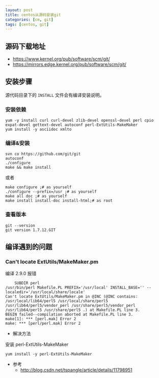 ```yaml
---
layout: post
title: centos从源码安装git
categories: [cm, git]
tags: [centos, git]
---
```


## 源码下载地址

* <https://www.kernel.org/pub/software/scm/git/>
* <https://mirrors.edge.kernel.org/pub/software/scm/git/>


## 安装步骤

源代码目录下的 `INSTALL` 文件会有编译安装说明。

### 安装依赖

```
yum -y install curl curl-devel zlib-devel openssl-devel perl cpio expat-devel gettext-devel autoconf perl-ExtUtils-MakeMaker
yum install -y asciidoc xmlto
```

### 编译&安装

```
svn co https://github.com/git/git
autoconf
./configure
make && make install
```

或者

~~~ shell
make configure ;# as yourself
./configure --prefix=/usr ;# as yourself
make all doc ;# as yourself
make install install-doc install-html;# as root
~~~

### 查看版本

```
git --version
git version 1.7.12.GIT
```

## 编译遇到的问题

### Can't locate ExtUtils/MakeMaker.pm

编译 2.9.0 报错

```
    SUBDIR perl
/usr/bin/perl Makefile.PL PREFIX='/usr/local' INSTALL_BASE='' --localedir='/usr/local/share/locale'
Can't locate ExtUtils/MakeMaker.pm in @INC (@INC contains: /usr/local/lib64/perl5 /usr/local/share/perl5 /usr/lib64/perl5/vendor_perl /usr/share/perl5/vendor_perl /usr/lib64/perl5 /usr/share/perl5 .) at Makefile.PL line 3.
BEGIN failed--compilation aborted at Makefile.PL line 3.
make[1]: *** [perl.mak] Error 2
make: *** [perl/perl.mak] Error 2

```

* 解决方法

安装 perl-ExtUtils-MakeMaker

```
yum install -y perl-ExtUtils-MakeMaker
```

* 参考
  * <http://blog.csdn.net/tspangle/article/details/11798951>



